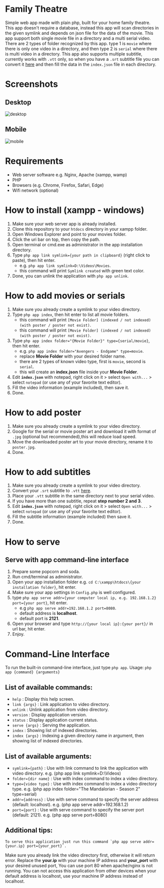 # Family Theatre
 Simple web app made with plain php, built for your home family theatre.
 This app doesn't require a database, instead this app will scan directories in the given symlink and depends on json file for the data of the movie. This app support both single movie file in a directory and a multi serial video.
 There are 2 types of folder recognized by this app. type 1 is `movie` where there is only one video in a directory, and then type 2 is `serial` where there is multi video in a directory. This app also supports multiple subtitle, currently works with `.vtt` only, so when you have a `.srt` subtitle file you can convert it [here](https://subtitletools.com/convert-to-vtt-online) and then fill the data in the `index.json` file in each directory.

# Screenshots
## Desktop
![desktop](https://github.com/diolan12/family-theatre/raw/main/res/Screenshot%202021-03-01%20090941.jpg)

## Mobile
![mobile](https://github.com/diolan12/family-theatre/raw/main/res/Image%202021-03-01%20at%2009.11.33.jpeg)

# Requirements
- Web server software e.g. Nginx, Apache (xampp, wamp)
- PHP
- Browsers (e.g. Chrome, Firefox, Safari, Edge)
- Wifi network (optional)

# How to install (xampp - windows)
1. Make sure your web server app is already installed.
2. Clone this repository to your `htdocs` directory in your xampp folder.
3. Open Windows Explorer and point to your movies folder.
4. Click the uri bar on top, then copy the path.
5. Open terminal or cmd.exe as administrator in the app installation directory.
6. Type `php app link symlink={your path in clipboard}` (right click to paste), then hit enter.
    - e.g. `php app link symlink=D:\Videos\Movies`.
    - this command will print `Symlink created` with green text color.
7. Done, you can unlink the application with `php app unlink`.

# How to add movies or serials
1. Make sure you already create a symlink to your video directory.
2. Type `php app index`, then hit enter to list all movie folders.
    - this command will print `[Movie Folder] (indexed / not indexed)(with poster / poster not exist)`.
    - this command will print `[Movie Folder] (indexed / not indexed)(with poster / poster not exist)`.
3. Type `php app index folder="{Movie Folder}" type={serial/movie}`, then hit enter.
    - e.g. `php app index folder="Avengers - Endgame" type=movie`.
    - replace **Movie Folder** with your desired folder name.
    - there are 2 types of known video type, first is `movie`, second is `serial`.
    - this will create an **index.json** file inside your **Movie Folder**.
4. Edit **`index.json`** with notepad, right click on it > select `Open with...` > select `notepad` (or use any of your favorite text editor).
5. Fill the video information (example included), then save it.
7. Done.

# How to add poster
1. Make sure you already create a symlink to your video directory.
2. Google for the serial or movie poster art and download it with format of `.jpg` (optional but recommended),this will reduce load speed.
3. Move the downloaded poster art to your movie directory, rename it to `poster.jpg`.
4. Done.

# How to add subtitles
1. Make sure you already create a symlink to your video directory.
2. Convert your `.srt` subtitle to `.vtt` [here](https://subtitletools.com/convert-to-vtt-online).
3. Place your `.vtt` subtitle in the same directory next to your serial video.
4. If you have more than one subtitle, repeat **step number 2 and 3**.
5. Edit **`index.json`** with notepad, right click on it > select `Open with...` > select `notepad` (or use any of your favorite text editor).
6. Fill the subtitle information (example included) then save it.
7. Done.

# How to serve
## Serve with app command-line interface
1. Prepare some popcorn and soda.
2. Run cmd/terminal as administrator.
3. Open your app installation folder e.g. `cd C:\xampp\htdocs\{your installation folder}`, hit enter.
4. Make sure your app settings in `Config.php` is well configured.
5. type `php app serve addr={your computer local ip, e.g. 192.168.1.2} port={your port}`, hit enter.
    - e.g `php app serve addr=192.168.1.2 port=8080`.
    - default address is **localhost**.
    - default port is **2121**.
6. Open your browser and type `http://{your local ip}:{your port}/` in url bar, hit enter.
7. Enjoy.

# Command-Line Interface
To run the built-in command-line interface, just type `php app`.
Usage: `php app {command} {arguments}`
## List of available commands:
- `help`                  : Display this help screen.
- `link {args}`           : Link application to video directory.
- `unlink`                : Unlink application from video directory.
- `version`               : Display application version.
- `status`                : Display application current status.
- `serve {args}`          : Serving the application.
- `index`                 : Showing list of indexed directories.
- `index {args}`          : Indexing a given directory name in argument, then showing list of indexed directories.
## List of available arguments:
- `symlink={path}`        : Use with link command to link the application with video directory.
                          e.g. (php app link symlink=D:\Videos)
- `folder={dir name}`     : Use with index command to index a video directory.
- `type={video type}`     : Use with index command to index a video directory type.
                          e.g. (php app index folder="The Mandalorian - Season 2" type=serial)
- `addr={address}`        : Use with serve command to specify the server address (default: localhost).
                          e.g. (php app serve addr=192.168.1.2)
- `port={port}`           : Use with serve command to specify the server port (default: 2121).
                          e.g. (php app serve port=8080)

## Additional tips:
    To serve this application just run this command `php app serve addr={your.ip} port={your_port}`.
Make sure you already link the video directory first, otherwise it will return error.
Replace the **your.ip** with your machine IP address and **your_port** with your desired unused port,
You can use port 80 when apache/nginx is not running.
You can not access this application from other devices when your default address
is localhost, use your machine IP address instead of localhost.